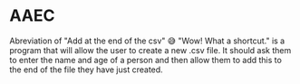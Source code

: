 # AAEC

Abreviation of "Add at the end of the csv"  😅 "Wow! What a shortcut." is a program that will allow the
user to create a new .csv file. It should
ask them to enter the name and age of
a person and then allow them to add
this to the end of the file they have
just created.
